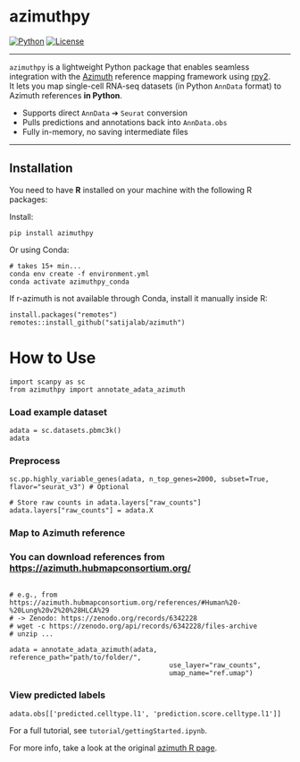 # azimuthpy

[![Python](https://img.shields.io/badge/Python-3.8+-blue.svg)](https://www.python.org/)
[![License](https://img.shields.io/badge/license-MIT-green.svg)](LICENSE)

---

`azimuthpy` is a lightweight Python package that enables seamless integration with the [Azimuth](https://azimuth.hubmapconsortium.org/) reference mapping framework using [rpy2](https://rpy2.github.io/).  
It lets you map single-cell RNA-seq datasets (in Python `AnnData` format) to Azimuth references **in Python**.

- Supports direct `AnnData` ➔ `Seurat` conversion
- Pulls predictions and annotations back into `AnnData.obs`
- Fully in-memory, no saving intermediate files

---

## Installation

You need to have **R** installed on your machine with the following R packages:

Install:

```
pip install azimuthpy
```


Or using Conda:

```
# takes 15+ min...
conda env create -f environment.yml
conda activate azimuthpy_conda
```

If r-azimuth is not available through Conda, install it manually inside R:

```
install.packages("remotes")
remotes::install_github("satijalab/azimuth")
```

# How to Use

```
import scanpy as sc
from azimuthpy import annotate_adata_azimuth
```

### Load example dataset
```
adata = sc.datasets.pbmc3k()
adata
```
### Preprocess
```
sc.pp.highly_variable_genes(adata, n_top_genes=2000, subset=True, flavor="seurat_v3") # Optional

# Store raw counts in adata.layers["raw_counts"]
adata.layers["raw_counts"] = adata.X

```
### Map to Azimuth reference

### You can download references from https://azimuth.hubmapconsortium.org/


```

# e.g., from https://azimuth.hubmapconsortium.org/references/#Human%20-%20Lung%20v2%20%28HLCA%29
# -> Zenodo: https://zenodo.org/records/6342228
# wget -c https://zenodo.org/api/records/6342228/files-archive
# unzip ...

adata = annotate_adata_azimuth(adata, reference_path="path/to/folder/",
                                        use_layer="raw_counts",
                                        umap_name="ref.umap")
```

### View predicted labels
```
adata.obs[['predicted.celltype.l1', 'prediction.score.celltype.l1']]
```

For a full tutorial, see `tutorial/gettingStarted.ipynb`.

For more info, take a look at the original [azimuth R page](https://github.com/satijalab/azimuth).
















